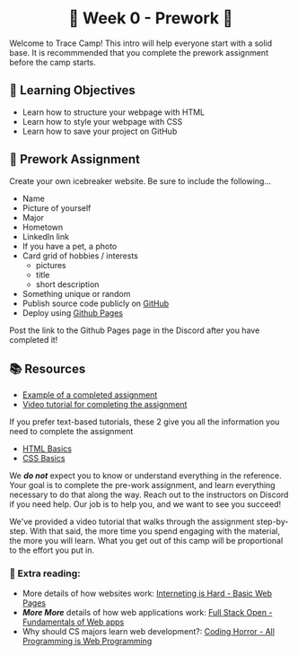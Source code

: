 <h1 align="center">
  🌅 Week 0 - Prework 🌅
</h1>

Welcome to Trace Camp! This intro will help everyone start with a solid base. It is recommmended that you complete the prework assignment before the camp starts.

## 🎯 Learning Objectives

- Learn how to structure your webpage with HTML
- Learn how to style your webpage with CSS
- Learn how to save your project on GitHub

## 📔 Prework Assignment

Create your own icebreaker website. Be sure to include the following...

- Name
- Picture of yourself
- Major
- Hometown
- LinkedIn link
- If you have a pet, a photo
- Card grid of hobbies / interests
  - pictures
  - title
  - short description
- Something unique or random
- Publish source code publicly on [GitHub](https://github.com/)
- Deploy using [Github Pages](https://docs.github.com/en/pages/getting-started-with-github-pages/creating-a-github-pages-site)

Post the link to the Github Pages page in the Discord after you have completed it!

## 📚 Resources

- [Example of a completed assignment](https://jake-armstrong.surge.sh/)
- [Video tutorial for completing the assignment](https://www.youtube.com/playlist?list=PLHiGtNshvZ3BRExT8d34We2Ep_nnI7aWf)

If you prefer text-based tutorials, these 2 give you all the information you need to complete the assignment
- [HTML Basics](https://developer.mozilla.org/en-US/docs/Learn/Getting_started_with_the_web/HTML_basics)
- [CSS Basics](https://developer.mozilla.org/en-US/docs/Learn/Getting_started_with_the_web/CSS_basics)

We ***do not*** expect you to know or understand everything in the reference. Your goal is to complete the pre-work assignment, and learn everything necessary to do that along the way. Reach out to the instructors on Discord if you need help. Our job is to help you, and we want to see you succeed!

We've provided a video tutorial that walks through the assignment step-by-step. With that said, the more time you spend engaging with the material, the more you will learn. What you get out of this camp will be proportional to the effort you put in.

### 📖 Extra reading:

- More details of how websites work: [Interneting is Hard - Basic Web Pages](https://www.internetingishard.com/html-and-css/basic-web-pages/)
- ***More More*** details of how web applications work: [Full Stack Open - Fundamentals of Web apps](https://fullstackopen.com/en/part0/fundamentals_of_web_apps#java-script-fatigue)
- Why should CS majors learn web development?: [Coding Horror - All Programming is Web Programming](https://blog.codinghorror.com/all-programming-is-web-programming/)

